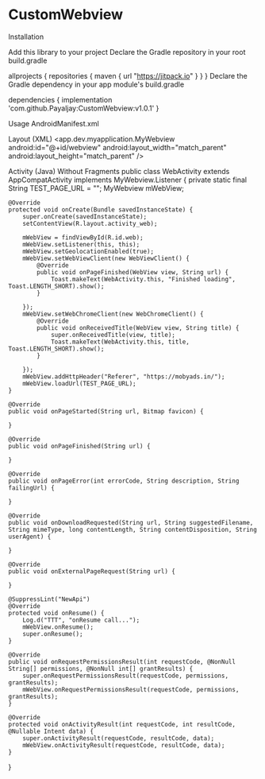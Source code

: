 # CustomWebview

Installation


Add this library to your project
Declare the Gradle repository in your root build.gradle

allprojects {
    repositories {
        maven { url "https://jitpack.io" }
    }
}
Declare the Gradle dependency in your app module's build.gradle

dependencies {
  implementation 'com.github.Payaljay:CustomWebview:v1.0.1'
}


Usage
AndroidManifest.xml
 <uses-permission android:name="android.permission.INTERNET" />
 <uses-permission android:name="android.permission.ACCESS_COARSE_LOCATION" />
 <uses-permission android:name="android.permission.ACCESS_FINE_LOCATION" />
 <uses-permission android:name="android.permission.WRITE_EXTERNAL_STORAGE" />
 <uses-permission android:name="android.permission.CAMERA" />

Layout (XML)
<app.dev.myapplication.MyWebview
    android:id="@+id/webview"
    android:layout_width="match_parent"
    android:layout_height="match_parent" />
    
    
Activity (Java)
Without Fragments
public class WebActivity extends AppCompatActivity implements MyWebview.Listener {
    private static final String TEST_PAGE_URL = "";
    MyWebview mWebView;

    @Override
    protected void onCreate(Bundle savedInstanceState) {
        super.onCreate(savedInstanceState);
        setContentView(R.layout.activity_web);

        mWebView = findViewById(R.id.web);
        mWebView.setListener(this, this);
        mWebView.setGeolocationEnabled(true);
        mWebView.setWebViewClient(new WebViewClient() {
            @Override
            public void onPageFinished(WebView view, String url) {
                Toast.makeText(WebActivity.this, "Finished loading", Toast.LENGTH_SHORT).show();
            }

        });
        mWebView.setWebChromeClient(new WebChromeClient() {
            @Override
            public void onReceivedTitle(WebView view, String title) {
                super.onReceivedTitle(view, title);
                Toast.makeText(WebActivity.this, title, Toast.LENGTH_SHORT).show();
            }

        });
        mWebView.addHttpHeader("Referer", "https://mobyads.in/");
        mWebView.loadUrl(TEST_PAGE_URL);
    }

    @Override
    public void onPageStarted(String url, Bitmap favicon) {

    }

    @Override
    public void onPageFinished(String url) {

    }

    @Override
    public void onPageError(int errorCode, String description, String failingUrl) {

    }

    @Override
    public void onDownloadRequested(String url, String suggestedFilename, String mimeType, long contentLength, String contentDisposition, String userAgent) {

    }

    @Override
    public void onExternalPageRequest(String url) {

    }

    @SuppressLint("NewApi")
    @Override
    protected void onResume() {
        Log.d("TTT", "onResume call...");
        mWebView.onResume();
        super.onResume();
    }

    @Override
    public void onRequestPermissionsResult(int requestCode, @NonNull String[] permissions, @NonNull int[] grantResults) {
        super.onRequestPermissionsResult(requestCode, permissions, grantResults);
        mWebView.onRequestPermissionsResult(requestCode, permissions, grantResults);
    }

    @Override
    protected void onActivityResult(int requestCode, int resultCode, @Nullable Intent data) {
        super.onActivityResult(requestCode, resultCode, data);
        mWebView.onActivityResult(requestCode, resultCode, data);
    }
}
